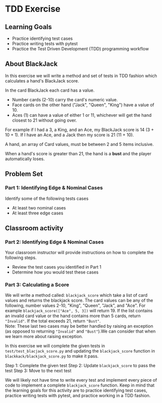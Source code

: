 # TDD Exercise

## Learning Goals 
- Practice identifying test cases
- Practice writing tests with pytest
- Practice the Test Driven Development (TDD) programming workflow

## About BlackJack

In this exercise we will write a method and set of tests in TDD fashion which calculates a hand's BlackJack score.

In the card BlackJack each card has a value.
-  Number cards (2-10) carry the card's numeric value.
-  Face cards on the other hand ("Jack", "Queen", "King") have a value of 10.
-  Aces (1) can have a value of either 1 or 11, whichever will get the hand closest to 21 without going over.

For example if I had a 3, a King, and an Ace, my BlackJack score is 14 (3 + 10 + 1).  If I have an Ace, and a Jack then my score is 21 (11 + 10).

A hand, an array of Card values, must be between 2 and 5 items inclusive.

When a hand's score is greater than 21, the hand is a **bust** and the player automatically loses.

## Problem Set

### Part 1:  Identifying Edge & Nominal Cases

Identify some of the following tests cases

- At least two nominal cases
- At least three edge cases

## Classroom activity

### Part 2:  Identifying Edge & Nominal Cases

Your classroom instructor will provide instructions on how to complete the following steps.
- Review the test cases you identified in Part 1
- Determine how you would test these cases

### Part 3:  Calculating a Score

We will write a method called:  `blackjack_score` which take a list of card values and returns the blackjack score.  The card values can be any of the following, number values 2-10, "King", "Queen", "Jack", and "Ace". For example `blackjack_score(["Ace", 5, 3])` will return 19. If the list contains an invalid card value or the hand contains more than 5 cards, return `"Invalid"`. If the total exceeds 21, return `"Bust"`.  
Note: These last two cases may be better handled by raising an exception (as opposed to returning `"Invalid"` and `"Bust"`).We can consider that when we learn more about raising exception.

In this exercise we will complete the given tests in `test/test_blacjack_score.py` and updating the `blackjack_score` function in `blackkack/blackjack_score.py` to make it pass.

Step 1:  Complete the given test
Step 2:  Update `blackjack_score` to pass the test
Step 3:  Move to the next test

We will likely not have time to write every test and implement every piece of code to implement a complete `blackjack_score` function. Keep in mind that the learning goals for this activity are to practice identifying test cases, practice writing tests with pytest, and practice working in a TDD fashion.
